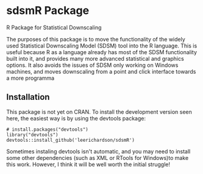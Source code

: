 # sdsmR Package
R Package for Statistical Downscaling

The purposes of this package is to move the functionality of the widely used 
Statistical Downscaling Model (SDSM) tool into the R language. This is useful 
because R as a language already has most of the SDSM functionality built into it, 
and provides many more advanced statistical and graphics options. It also avoids the issues
of SDSM only working on Windows machines, and moves downscaling from a point and 
click interface towards a more programma


## Installation
This package is not yet on CRAN. To install the development version seen here, 
the easiest way is by using the devtools package:

```{r}
# install.packages("devtools")
library("devtools")
devtools::install_github('leerichardson/sdsmR')
```
Sometimes instaling devtools isn't automatic, and you may need to install 
some other dependencies (such as XML or RTools for Windows)to make this work. 
However, I think it will be well worth the initial struggle!
